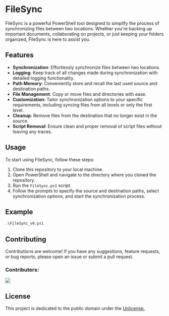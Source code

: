 # FileSync

FileSync is a powerful PowerShell tool designed to simplify the process of synchronizing files between two locations. Whether you're backing up important documents, collaborating on projects, or just keeping your folders organized, FileSync is here to assist you.

## Features

- **Synchronization**: Effortlessly synchronize files between two locations.
- **Logging**: Keep track of all changes made during synchronization with detailed logging functionality.
- **Path Memory**: Conveniently store and recall the last used source and destination paths.
- **File Management**: Copy or move files and directories with ease.
- **Customization**: Tailor synchronization options to your specific requirements, including syncing files from all levels or only the first level.
- **Cleanup**: Remove files from the destination that no longer exist in the source.
- **Script Removal**: Ensure clean and proper removal of script files without leaving any traces.

## Usage

To start using FileSync, follow these steps:

1. Clone this repository to your local machine.
2. Open PowerShell and navigate to the directory where you cloned the repository.
3. Run the `FileSync.ps1` script.
4. Follow the prompts to specify the source and destination paths, select synchronization options, and start the synchronization process.

## Example

```powershell
.\FileSync_v6.ps1
```

## Contributing
Contributions are welcome! If you have any suggestions, feature requests, or bug reports, please open an issue or submit a pull request.

### Contributers: 

<a href="https://github.com/IMS-coding-projects/M122-1/graphs/contributors">
  <img src="https://contrib.rocks/image?repo=IMS-coding-projects/M122-1" />
</a>

## License
This project is dedicated to the public domain under the [Unlicense.](https://github.com/An0n-00/FileSync/blob/main/LICENSE)
